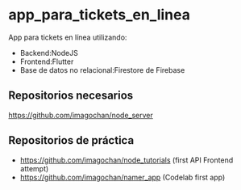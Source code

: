 # app_para_tickets_en_linea

App para tickets en línea utilizando:
- Backend:NodeJS
- Frontend:Flutter
- Base de datos no relacional:Firestore de Firebase

## Repositorios necesarios

https://github.com/imagochan/node_server

## Repositorios de práctica

- https://github.com/imagochan/node_tutorials (first API Frontend attempt)
- https://github.com/imagochan/namer_app (Codelab first app)

